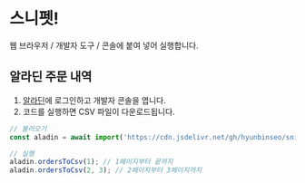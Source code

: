# 스니펫!

웹 브라우저 / 개발자 도구 / 콘솔에 붙여 넣어 실행합니다.

## 알라딘 주문 내역

1. [알라딘]에 로그인하고 개발자 콘솔을 엽니다.
2. 코드를 실행하면 CSV 파일이 다운로드됩니다.

[알라딘]: https://www.aladin.co.kr/

```js
// 불러오기
const aladin = await import('https://cdn.jsdelivr.net/gh/hyunbinseo/snippets/sites/aladin.co.kr/index.js');
```

```js
// 실행
aladin.ordersToCsv(1); // 1페이지부터 끝까지
aladin.ordersToCsv(2, 3); // 2페이지부터 3페이지까지
```
